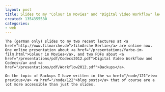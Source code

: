 ```yaml
---
layout: post
title: Slides to my "Colour in Movies" and "Digital Video Workflow" lectures
created: 1354355580
categories:
- web
---
```

<p>
	The (german only) slides to my two recent lectures at <a href="http://www.filmarche.de">filmArche Berlin</a> are online now. One online presentation about <a href="/presentations/farbe-im-film.html">Colour in Movies</a>, and two PDFs about <a href="/presentations/pdf/Codecs2012.pdf">Digital Video Workflow and Codecs</a> and <a href="/presentations/pdf/Workflow2012.pdf">Backups</a>. 
</p>
<p>
	On the topic of Backups I have written in the <a href="/node/121">two previous</a> <a href="/node/122">blog posts</a> that of course are a lot more accessible than just the slides.
</p>
